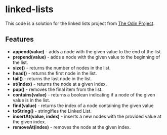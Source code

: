 # linked-lists

This code is a solution for the linked lists project from
[The Odin Project](https://www.theodinproject.com/lessons/javascript-linked-lists#assignment).

## Features

- **append(value)** - adds a node with the given value to the end of the list.
- **prepend(value)** - adds a node with the given value to the beginning of the list.
- **size()** - returns the number of nodes in the list.
- **head()** - returns the first node in the list.
- **tail()** - returns the last node in the list.
- **at(index)** - returns the node at a given index.
- **pop()** - removes the final item from the list.
- **contains(value)** - returns a boolean indicating if a node of the given value is in the list.
- **find(value)** - returns the index of a node containing the given value
- **toString()** - stringifies the Linked List.
- **insertAt(value, index)** - inserts a new nodes with the provided value at the given index.
- **removeAt(index)** - removes the node at the given index.

